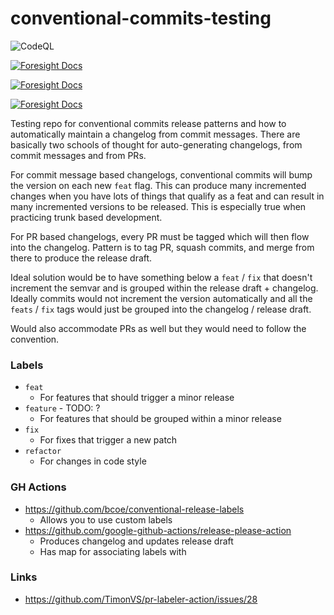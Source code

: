 # conventional-commits-testing

![CodeQL](https://github.com/robcxyz/conventional-commits-testing/workflows/codeql/badge.svg)

[![Foresight Docs](https://api-public.service.runforesight.com/api/v1/badge/test?repoId=8009481f-1586-4df0-b507-005dc0b028d2)](https://docs.runforesight.com/)

[![Foresight Docs](https://api-public.service.runforesight.com/api/v1/badge/success?repoId=8009481f-1586-4df0-b507-005dc0b028d2)](https://docs.runforesight.com/)

[![Foresight Docs](https://api-public.service.runforesight.com/api/v1/badge/utilization?repoId=8009481f-1586-4df0-b507-005dc0b028d2)](https://docs.runforesight.com/)

Testing repo for conventional commits release patterns and how to automatically maintain a changelog from commit messages. There are basically two schools of thought for auto-generating changelogs, from commit messages and from PRs. 

For commit message based changelogs, conventional commits will bump the version on each new `feat` flag. This can produce many incremented changes when you have lots of things that qualify as a feat and can result in many incremented versions to be released. This is especially true when practicing trunk based development. 

For PR based changelogs, every PR must be tagged which will then flow into the changelog. Pattern is to tag PR, squash commits, and merge from there to produce the release draft. 

Ideal solution would be to have something below a `feat` / `fix` that doesn't increment the semvar and is grouped within the release draft + changelog. Ideally commits would not increment the version automatically and all the `feats` / `fix` tags would just be grouped into the changelog / release draft. 

Would also accommodate PRs as well but they would need to follow the convention. 


### Labels 

- `feat` 
  - For features that should trigger a minor release 
- `feature` - TODO: ?
  - For features that should be grouped within a minor release 
- `fix`
  - For fixes that trigger a new patch 
- `refactor`
  - For changes in code style 

### GH Actions 

- https://github.com/bcoe/conventional-release-labels
  - Allows you to use custom labels 
- https://github.com/google-github-actions/release-please-action
  - Produces changelog and updates release draft
  - Has map for associating labels with 


###  Links 

- https://github.com/TimonVS/pr-labeler-action/issues/28

